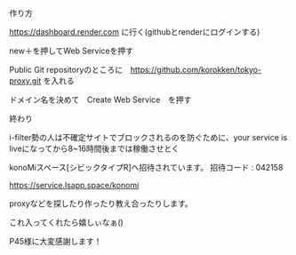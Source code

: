 作り方





https://dashboard.render.com
に行く(githubとrenderにログインする)






new＋を押してWeb Serviceを押す






Public Git repositoryのところに　https://github.com/korokken/tokyo-proxy.git
を入れる






ドメイン名を決めて　Create Web Service　を押す






終わり



i-filter勢の人は不確定サイトでブロックされるのを防ぐために、your service is liveになってから8~16時間後までは稼働させとく






konoMiスペース[シビックタイプR]へ招待されています。
招待コード : 042158


https://service.lsapp.space/konomi





proxyなどを探したり作ったり教え合ったりします。




これ入ってくれたら嬉しぃなぁ()






P45様に大変感謝します！

